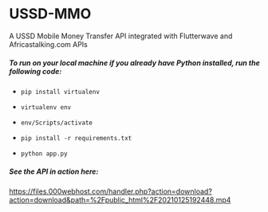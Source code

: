 # USSD-MMO
A USSD Mobile Money Transfer API integrated with Flutterwave and Africastalking.com APIs

##### To run on your local machine if you already have Python installed, run the following code:

* ``` pip install virtualenv ```

* ``` virtualenv env ```

* ``` env/Scripts/activate ```

* ``` pip install -r requirements.txt ```

* ``` python app.py ```

##### See the API in action here:

https://files.000webhost.com/handler.php?action=download?action=download&path=%2Fpublic_html%2F20210125192448.mp4